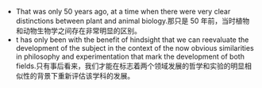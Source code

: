 - That was only 50 years ago, at a time when there were very clear distinctions between plant and animal biology.那只是 50 年前，当时植物和动物生物学之间存在非常明显的区别。
- t has only been with the benefit of hindsight that we can reevaluate the development of the subject in the context of the now obvious similarities in philosophy and experimentation that mark the development of both fields.只有事后看来，我们才能在标志着两个领域发展的哲学和实验的明显相似性的背景下重新评估该学科的发展。